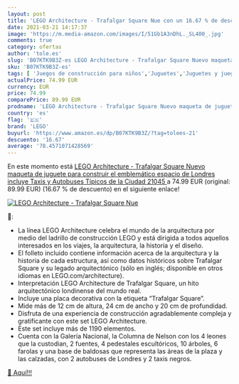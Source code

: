 ```yaml
---
layout: post
title: 'LEGO Architecture - Trafalgar Square Nue con un 16.67 % de descuento'
date: 2021-03-21 14:17:37
image: 'https://m.media-amazon.com/images/I/51Gb1A3nDhL._SL400_.jpg'
comments: true
category: ofertas
author: 'tole.es'
slug: 'B07KTK9B3Z-es LEGO Architecture - Trafalgar Square Nuevo maqueta de...'
sku: 'B07KTK9B3Z-es'
tags: [ 'Juegos de construcción para niños','Juguetes','Juguetes y juegos','lego', ]
actualPrice: 74.99 EUR
currency: EUR
price: 74.99
comparePrice: 89.99 EUR
prodname: 'LEGO Architecture - Trafalgar Square Nuevo maqueta de juguete para construir el emblemático espacio de Londres  incluye Taxis y Autobuses Típicos de la Ciudad  21045 '
country: 'es'
flag: '🇪🇸'
brand: 'LEGO'
buyurl: 'https://www.amazon.es/dp/B07KTK9B3Z/?tag=tolees-21'
descuento: '16.67'
average: '78.4571071428569'
---
```


En este momento está [LEGO Architecture - Trafalgar Square Nuevo maqueta de juguete para construir el emblemático espacio de Londres  incluye Taxis y Autobuses Típicos de la Ciudad  21045 ](https://www.amazon.es/dp/B07KTK9B3Z/?tag=tolees-21) a 74.99 EUR (original: 89.99 EUR) (16.67 %  de descuento) en el siguiente enlace!

[![LEGO Architecture - Trafalgar Square Nue](https://m.media-amazon.com/images/I/51Gb1A3nDhL._SL400_.jpg)](https://www.amazon.es/dp/B07KTK9B3Z/?tag=tolees-21)

🔎:

- La línea LEGO Architecture celebra el mundo de la arquitectura por medio del ladrillo de construcción LEGO y está dirigida a todos aquellos interesados en los viajes, la arquitectura, la historia y el diseño.
- El folleto incluido contiene información acerca de la arquitectura y la historia de cada estructura, así como datos históricos sobre Trafalgar Square y su legado arquitectónico (sólo en inglés; disponible en otros idiomas en LEGO.com/architecture).
- Interpretación LEGO Architecture de Trafalgar Square, un hito arquitectónico londinense del mundo real.
- Incluye una placa decorativa con la etiqueta “Trafalgar Square”.
- Mide más de 12 cm de altura, 24 cm de ancho y 20 cm de profundidad.
- Disfruta de una experiencia de construcción agradablemente compleja y gratificante con este set LEGO Architecture.
- Este set incluye más de 1190 elementos.
- Cuenta con la Galería Nacional, la Columna de Nelson con los 4 leones que la custodian, 2 fuentes, 4 pedestales escultóricos, 10 árboles, 6 farolas y una base de baldosas que representa las áreas de la plaza y las calzadas, con 2 autobuses de Londres y 2 taxis negros.

[🛒 Aquí!!!](https://www.amazon.es/dp/B07KTK9B3Z/?tag=tolees-21)
